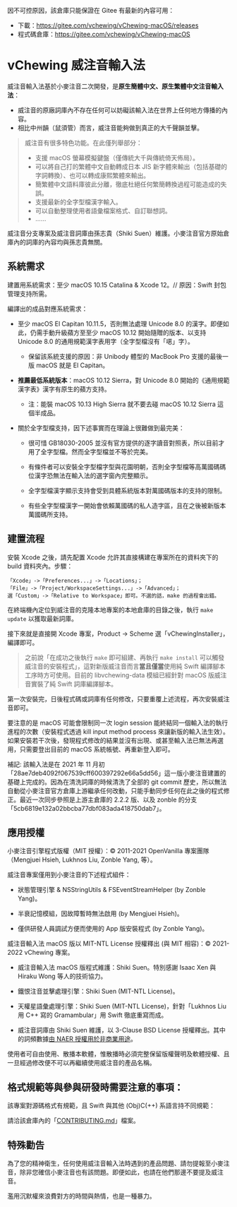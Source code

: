 因不可控原因，該倉庫只能保證在 Gitee 有最新的內容可用：

- 下載：https://gitee.com/vchewing/vChewing-macOS/releases
- 程式碼倉庫：https://gitee.com/vchewing/vChewing-macOS

# vChewing 威注音輸入法

威注音輸入法基於小麥注音二次開發，是**原生簡體中文、原生繁體中文注音輸入法**：

- 威注音的原廠詞庫內不存在任何可以妨礙該輸入法在世界上任何地方傳播的內容。
- 相比中州韻（鼠須管）而言，威注音能夠做到真正的大千聲韻並擊。

>威注音有很多特色功能。在此僅列舉部分：
>- 支援 macOS 螢幕模擬鍵盤（僅傳統大千與傳統倚天佈局）。
>- 可以將自己打的繁體中文自動轉成日本 JIS 新字體來輸出（包括基礎的字詞轉換）、也可以轉成康熙繁體來輸出。
>- 簡繁體中文語料庫彼此分離，徹底杜絕任何繁簡轉換過程可能造成的失誤。
>- 支援最新的全字型檔漢字輸入。
>- 可以自動整理使用者語彙檔案格式、自訂聯想詞。
>- ……

威注音分支專案及威注音詞庫由孫志貴（Shiki Suen）維護。小麥注音官方原始倉庫內的詞庫的內容均與孫志貴無關。

## 系統需求

建置用系統需求：至少 macOS 10.15 Catalina & Xcode 12。// 原因：Swift 封包管理支持所需。

編譯出的成品對應系統需求：

- 至少 macOS El Capitan 10.11.5，否則無法處理 Unicode 8.0 的漢字。即便如此，仍需手動升級蘋方至至少 macOS 10.12 開始隨贈的版本、以支持 Unicode 8.0 的通用規範漢字表用字（全字型檔沒有「𫫇」字）。

    - 保留該系統支援的原因：非 Unibody 體型的 MacBook Pro 支援的最後一版 macOS 就是 El Capitan。

- **推薦最低系統版本**：macOS 10.12 Sierra，對 Unicode 8.0 開始的《通用規範漢字表》漢字有原生的蘋方支持。

    - 注：能裝 macOS 10.13 High Sierra 就不要去碰 macOS 10.12 Sierra 這個半成品。

- 關於全字型檔支持，因下述事實而在理論上很難做到最完美：

    - 很可惜 GB18030-2005 並沒有官方提供的逐字讀音對照表，所以目前才用了全字型檔。然而全字型檔並不等於完美。

    - 有條件者可以安裝全字型檔字型與花園明朝，否則全字型檔等高萬國碼碼位漢字恐無法在輸入法的選字窗內完整顯示。
 
    - 全字型檔漢字顯示支持會受到具體系統版本對萬國碼版本的支持的限制。
 
    - 有些全字型檔漢字一開始會依賴萬國碼的私人造字區，且在之後被新版本萬國碼所支持。
 
## 建置流程

安裝 Xcode 之後，請先配置 Xcode 允許其直接構建在專案所在的資料夾下的 build 資料夾內。步驟：
```
「Xcode」->「Preferences...」->「Locations」；
「File」->「Project/WorkspaceSettings...」->「Advanced」；
選「Custom」->「Relative to Workspace」即可。不選的話，make 的過程會出錯。
```
在終端機內定位到威注音的克隆本地專案的本地倉庫的目錄之後，執行 `make update` 以獲取最新詞庫。

接下來就是直接開 Xcode 專案，Product -> Scheme 選「vChewingInstaller」，編譯即可。

> 之前說「在成功之後執行 `make` 即可組建、再執行 `make install` 可以觸發威注音的安裝程式」，這對新版威注音而言**當且僅當**使用純 Swift 編譯腳本工序時方可使用。目前的 libvchewing-data 模組已經針對 macOS 版威注音實裝了純 Swift 詞庫編譯腳本。

第一次安裝完，日後程式碼或詞庫有任何修改，只要重覆上述流程，再次安裝威注音即可。

要注意的是 macOS 可能會限制同一次 login session 能終結同一個輸入法的執行進程的次數（安裝程式透過 kill input method process 來讓新版的輸入法生效）。如果安裝若干次後，發現程式修改的結果並沒有出現、或甚至輸入法已無法再選用，只需要登出目前的 macOS 系統帳號、再重新登入即可。

補記: 該輸入法是在 2021 年 11 月初「28ae7deb4092f067539cff600397292e66a5dd56」這一版小麥注音建置的基礎上完成的。因為在清洗詞庫的時候清洗了全部的 git commit 歷史，所以無法自動從小麥注音官方倉庫上游繼承任何改動，只能手動同步任何在此之後的程式修正。最近一次同步參照是上游主倉庫的 2.2.2 版、以及 zonble 的分支「5cb6819e132a02bbcba77dbf083ada418750dab7」。

## 應用授權

小麥注音引擎程式版權（MIT 授權）：© 2011-2021 OpenVanilla 專案團隊（Mengjuei Hsieh, Lukhnos Liu, Zonble Yang, 等）。

威注音專案僅用到小麥注音的下述程式組件：

- 狀態管理引擎 & NSStringUtils & FSEventStreamHelper (by Zonble Yang)。

- 半衰記憶模組，因故障暫時無法啟用 (by Mengjuei Hsieh)。

- 僅供研發人員調試方便而使用的 App 版安裝程式 (by Zonble Yang)。

威注音輸入法 macOS 版以 MIT-NTL License 授權釋出 (與 MIT 相容)：© 2021-2022 vChewing 專案。

- 威注音輸入法 macOS 版程式維護：Shiki Suen。特別感謝 Isaac Xen 與 Hiraku Wong 等人的技術協力。

- 鐵恨注音並擊處理引擎：Shiki Suen (MIT-NTL License)。

- 天權星語彙處理引擎：Shiki Suen (MIT-NTL License)，針對「Lukhnos Liu 用 C++ 寫的 Gramambular」用 Swift 徹底重寫而成。

- 威注音詞庫由 Shiki Suen 維護，以 3-Clause BSD License 授權釋出。其中的詞頻數據[由 NAER 授權用於非商業用途](https://twitter.com/ShikiSuen/status/1479329302713831424)。

使用者可自由使用、散播本軟體，惟散播時必須完整保留版權聲明及軟體授權、且一旦經過修改便不可以再繼續使用威注音的產品名稱。

## 格式規範等與參與研發時需要注意的事項：

該專案對源碼格式有規範，且 Swift 與其他 (Obj)C(++) 系語言持不同規範：

請洽該倉庫內的「[CONTRIBUTING.md](./CONTRIBUTING.md)」檔案。

## 特殊勸告

為了您的精神衛生，任何使用威注音輸入法時遇到的產品問題、請勿提報至小麥注音，除非您確信小麥注音也有該問題。即便如此，也請在他們那邊不要提及威注音。

濫用沉默權來浪費對方的時間與熱情，也是一種暴力。
